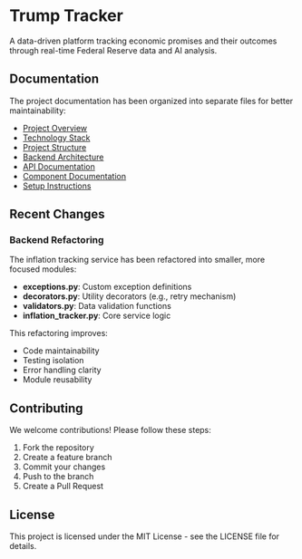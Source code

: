 # Trump Tracker

A data-driven platform tracking economic promises and their outcomes through real-time Federal Reserve data and AI analysis.

## Documentation

The project documentation has been organized into separate files for better maintainability:

- [Project Overview](docs/overview.md)
- [Technology Stack](docs/tech-stack.md)
- [Project Structure](docs/project-structure.md)
- [Backend Architecture](docs/backend-architecture.md)
- [API Documentation](docs/api-docs.md)
- [Component Documentation](docs/components.md)
- [Setup Instructions](docs/setup.md)

## Recent Changes

### Backend Refactoring
The inflation tracking service has been refactored into smaller, more focused modules:

- **exceptions.py**: Custom exception definitions
- **decorators.py**: Utility decorators (e.g., retry mechanism)
- **validators.py**: Data validation functions
- **inflation_tracker.py**: Core service logic

This refactoring improves:
- Code maintainability
- Testing isolation
- Error handling clarity
- Module reusability

## Contributing

We welcome contributions! Please follow these steps:
1. Fork the repository
2. Create a feature branch
3. Commit your changes
4. Push to the branch
5. Create a Pull Request

## License

This project is licensed under the MIT License - see the LICENSE file for details.

